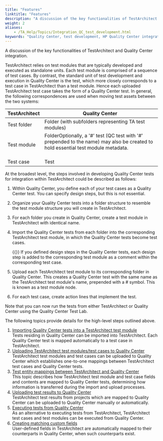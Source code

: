 ```yaml
--- 
title: "Features"
linktitle: "Features"
description: "A discussion of the key functionalities of TestArchitect and Quality Center integration."
weight: 2
aliases: 
    - /TA_Help/Topics/Integration_QC_test_development.html
keywords: "Quality Center, test development, HP Quality Center integration, HP Quality Center, integration, developing tests"
---
```


A discussion of the key functionalities of TestArchitect and Quality Center integration.

TestArchitect relies on test modules that are typically developed and executed as standalone units. Each test module is comprised of a sequence of test cases. By contrast, the standard unit of test development and execution in Quality Center is the test, which more closely corresponds to a test case in TestArchitect than a test module. Hence each uploaded TestArchitect test case takes the form of a Quality Center test. In general, the following correspondences are used when moving test assets between the two systems:

|TestArchitect|Quality Center|
|-------------|--------------|
|Test folder|Folder \(with subfolders representing TA test modules\)|
|Test module|FolderOptionally, a '\#' test \(QC test with '\#' prepended to the name\) may also be created to hold essential test module metadata.<br><br>|<br>
|Test case|Test|

At the broadest level, the steps involved in developing Quality Center tests for integration within TestArchitect could be described as follows:

1.  Within Quality Center, you define each of your test cases as a Quality Center test. You can specify design steps, but this is not essential.
2.  Organize your Quality Center tests into a folder structure to resemble the test module structure you will create in TestArchitect.
3.  For each folder you create in Quality Center, create a test module in TestArchitect with identical name.
4.  Import the Quality Center tests from each folder into the corresponding TestArchitect test module, in which the Quality Center tests become test cases.

    {{<note>}} If you defined design steps in the Quality Center tests, each design step is added to the corresponding test module as a comment within the corresponding test case.

5.  Upload each TestArchitect test module to its corresponding folder in Quality Center. This creates a Quality Center test with the same name as the TestArchitect test module's name, prepended with a \# symbol. This is known as a test module node.
6.  For each test case, create action lines that implement the test.

Note that you can now run the tests from either TestArchitect or Quality Center using the Quality Center Test Lab.

The following topics provide details for the high-level steps outlined above.

1.  [Importing Quality Center tests into a TestArchitect test module](/user-guide/integration-with-third-party-tools/hp-quality-center/features/importing-quality-center-tests-into-a-testarchitect-test-module/)  
Tests residing in Quality Center can be imported into TestArchitect. Each Quality Center test is mapped automatically to a test case in TestArchitect.
2.  [Uploading TestArchitect test modules/test cases to Quality Center](/user-guide/integration-with-third-party-tools/hp-quality-center/features/uploading-testarchitect-test-modules-test-cases-to-quality-center/)  
TestArchitect test modules and test cases can be uploaded to Quality Center which establishes one-to-one mappings between TestArchitect test cases and Quality Center tests.
3.  [Test entity mappings between TestArchitect and Quality Center](/user-guide/integration-with-third-party-tools/hp-quality-center/features/test-entity-mappings)  
This topic describes how TestArchitect test module and test case fields and contents are mapped to Quality Center tests, determining how information is transferred during the import and upload processes.
4.  [Uploading test results to Quality Center](/user-guide/integration-with-third-party-tools/hp-quality-center/features/uploading-test-results-to-quality-center/)  
 TestArchitect test results from projects which are mapped to Quality Center can be uploaded to Quality Center manually or automatically.
5.  [Executing tests from Quality Center](/user-guide/integration-with-third-party-tools/hp-quality-center/features/executing-tests-from-quality-center)  
As an alternative to executing tests from TestArchitect, TestArchitect test cases and test modules can be executed from Quality Center.
6.  [Creating matching custom fields](/user-guide/integration-with-third-party-tools/hp-quality-center/features/creating-matching-custom-fields-in-testarchitect-and-quality-center/)  
User-defined fields in TestArchitect are automatically mapped to their counterparts in Quality Center, when such counterparts exist.



